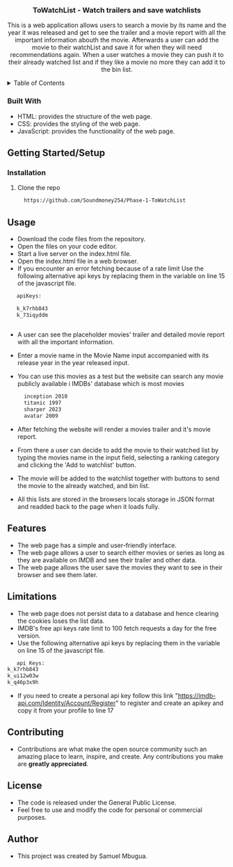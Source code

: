 <br />
<div align="center">

<h3 align="center">ToWatchList - Watch trailers and save watchlists</h3>

  <p align="center">
    This is a web application allows users to search a movie by its name and the year it was released and get to see the trailer and a movie report with all the important information abouth the movie. Afterwards a user can add the movie to their watchList and save it for when they  will need recommendations again. When a user watches a movie they can push it to their already watched list and if they like a movie no more they can add it to the bin list.
  </p>
</div>

<!-- TABLE OF CONTENTS -->
<details>
  <summary>Table of Contents</summary>
  <ol>
    <li>
      <a href="#about-the-project">About The Project</a>
      <ul>
        <li><a href="#built-with">Built With</a></li>
      </ul>
    </li>
    <li>
      <a href="#getting-started">Getting Started</a>
      <ul>
        <li><a href="#installation">Installation</a></li>
      </ul>
    </li>
    <li><a href="#usage">Usage</a></li>
    <li><a href="#contributing">Contributing</a></li>
    <li><a href="#license">License</a></li>
  </ol>
</details>

### Built With

* HTML: provides the structure of the web page.
* CSS: provides the styling of the web page.
* JavaScript: provides the functionality of the web page.

<!-- GETTING STARTED -->
## Getting Started/Setup
### Installation

1. Clone the repo
   ```sh
     https://github.com/Soundmoney254/Phase-1-ToWatchList
   ```

<!-- USAGE EXAMPLES -->
## Usage

* Download the code files from the repository.
* Open the files on your code editor.
* Start a live server on the index.html file.
* Open the index.html file in a web browser.
* If you encounter an error fetching because of a rate limit Use the following alternative api keys by replacing them in the variable on line 15 of the javascript file.
 ```sh
    apiKeys:

    k_k7rhb843
    k_73iqyddm
    
   ```
* A user can see the placeholder movies' trailer and detailed movie report with all the important information.
* Enter a movie name in the Movie Name input accompanied with its release year in the year released input.
* You can use this movies as a test but the website can search any movie publicly available i IMDBs' database which is most movies

    ```sh
      inception 2010
      titanic 1997
      sharper 2023
      avatar 2009
   ```
* After fetching the website will render a movies trailer and it's movie report.
* From there a user can decide to add the movie to their watched list by typing the movies name in the input field, selecting a ranking category and clicking the 'Add to watchlist' button.
* The movie will be added to the watchlist together with buttons to send the movie to the already watched, and bin list.
* All this lists are stored in the browsers locals storage in JSON format and readded back to the page when it loads fully.

<!-- ROADMAP -->
## Features

- The web page has a simple and user-friendly interface.
- The web page allows a user to search either movies or series as long as they are available on IMDB and see their trailer and other  data.
- The web page allows the user save the movies they want to see in their browser and see them later.

## Limitations
* The web page does not persist data to a database and hence clearing the cookies loses the list data.
* IMDB's free api keys rate limit to 100 fetch requests a day for the free version. 
* Use the following alternative api keys by replacing them in the variable on line 15 of the javascript file.
 ```sh
    api Keys:
k_k7rhb843
k_ui12w03w
k_q46p3x9h
   ```

* If you need to create a personal api key follow this link "https://imdb-api.com/Identity/Account/Register" to register and create an apikey and copy it from your profile to line 17

<!-- CONTRIBUTING -->
## Contributing

* Contributions are what make the open source community such an amazing place to learn, inspire, and create. Any contributions you make are **greatly appreciated**.

<!-- LICENSE -->
## License
* The code is released under the General Public License.
* Feel free to use and modify the code for personal or commercial purposes.

<!-- CONTACT -->
## Author
* This project was created by Samuel Mbugua.